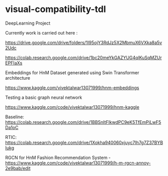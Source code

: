 # visual-compatibility-tdl
DeepLearning Project

Currently work is carried out here :

https://drive.google.com/drive/folders/1I95ojY3RdJz5X2MbmuX6VXka8a5v2Udc

https://colab.research.google.com/drive/1bc20meYkGAZYUG4qlKuSqMZUrEPFIaXs

Embeddings for HnM Dataset generated using Swin Transformer architecture

https://www.kaggle.com/vivektalwar13071999/hnm-embeddings

Testing a basic graph neural network

https://www.kaggle.com/code/vivektalwar13071999/hnm-kaggle


Baseline: https://colab.research.google.com/drive/1BBSnItFlkwdPC9eK5TfEmPiLwF5Da1oC

RTIC: https://colab.research.google.com/drive/1Xokha940060xjuyc7Ih7g7Z37BYBIukg

RGCN for HnM Fashion Recommendation System - https://www.kaggle.com/code/vivektalwar13071999/h-m-rgcn-annoy-2e9bab/edit

